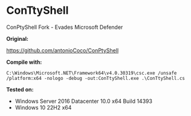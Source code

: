 # ConTtyShell
ConPtyShell Fork - Evades Microsoft Defender

**Original:**

https://github.com/antonioCoco/ConPtyShell

**Compile with:**

`C:\Windows\Microsoft.NET\Framework64\v4.0.30319\csc.exe /unsafe /platform:x64 -nologo -debug -out:ConTtyShell.exe .\ConTtyShell.cs`

**Tested on:**
* Windows Server 2016 Datacenter 10.0 x64 Build 14393
* Windows 10 22H2 x64
